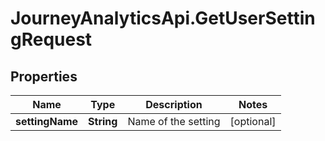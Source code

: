 # JourneyAnalyticsApi.GetUserSettingRequest

## Properties

Name | Type | Description | Notes
------------ | ------------- | ------------- | -------------
**settingName** | **String** | Name of the setting | [optional] 


